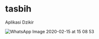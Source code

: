 # tasbih
Aplikasi Dzikir 

![WhatsApp Image 2020-02-15 at 15 08 53](https://user-images.githubusercontent.com/61077679/74584458-22f8a300-5005-11ea-8be0-f2d7b9ba940b.jpeg)
